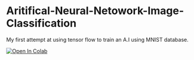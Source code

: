 # Aritifical-Neural-Netowork-Image-Classification
My first attempt at using tensor flow to train an A.I using MNIST database.

[![Open In Colab](https://colab.research.google.com/assets/colab-badge.svg)](https://colab.research.google.com/github/UtkarshKr007/Aritifical-Neural-Netowork-Image-Classification/blob/master/Utkarsh_ANN_MNIST.ipynb)
